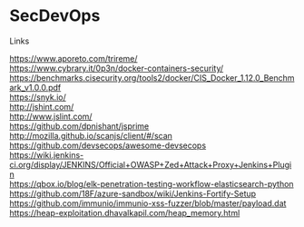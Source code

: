 # SecDevOps

Links

https://www.aporeto.com/trireme/ <br>
https://www.cybrary.it/0p3n/docker-containers-security/ <br>
https://benchmarks.cisecurity.org/tools2/docker/CIS_Docker_1.12.0_Benchmark_v1.0.0.pdf <br>
https://snyk.io/<br>
http://jshint.com/<br>
http://www.jslint.com/<br>
https://github.com/dpnishant/jsprime<br>
http://mozilla.github.io/scanjs/client/#/scan<br>
https://github.com/devsecops/awesome-devsecops<br>
https://wiki.jenkins-ci.org/display/JENKINS/Official+OWASP+Zed+Attack+Proxy+Jenkins+Plugin<br>
https://qbox.io/blog/elk-penetration-testing-workflow-elasticsearch-python<br>
https://github.com/18F/azure-sandbox/wiki/Jenkins-Fortify-Setup<br>
https://github.com/immunio/immunio-xss-fuzzer/blob/master/payload.dat<br>
https://heap-exploitation.dhavalkapil.com/heap_memory.html<br>
